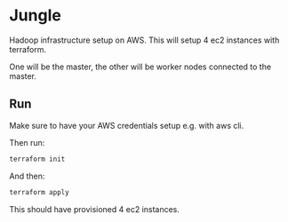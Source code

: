 # Jungle
Hadoop infrastructure setup on AWS. This will setup 4 ec2 instances with terraform.

One will be the master, the other will be worker nodes connected to the master.

## Run
Make sure to have your AWS credentials setup e.g. with aws cli.

Then run:
```bash
terraform init
```

And then:
```bash
terraform apply
```

This should have provisioned 4 ec2 instances.
